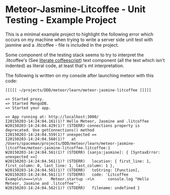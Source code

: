 Meteor-Jasmine-Litcoffee - Unit Testing - Example Project
===

This is a minimal example project to highlight the following error which occurs on my machine when trying to write a
server side unit test with jasmine and a .litcoffee - file is included in the project.

Some component of the testing stack seems to try to interpret the .litcoffee's (See [literate coffeescript](http://coffeescript.org/#literate)) text component (all the text which isn't indented)
as literal code, at least that's mt interpretation.

The following is written on my console after launching meteor with this code:


    [[[[[ ~/projects/DDD/meteor/learn/meteor-jasmine-litcoffee ]]]]]

    => Started proxy.
    => Started MongoDB.
    => Started your app.

    => App running at: http://localhost:3000/
    I20150203-14:24:04.161(1)? Hello Meteor, Jasmine and .litcoffee
    W20150203-14:24:04.429(1)? (STDERR) connections property is deprecated. Use getConnections() method
    I20150203-14:24:04.559(1)? unexpected ==
    I20150203-14:24:04.560(1)?   at /Users/spaceman/projects/DDD/meteor/learn/meteor-jasmine-litcoffee/meteor-jasmine-litcoffee.litcoffee:1
    W20150203-14:24:04.561(1)? (STDERR) [sanjo:jasmine]: { [SyntaxError: unexpected ==]
    W20150203-14:24:04.561(1)? (STDERR)   location: { first_line: 1, first_column: 0, last_line: 1, last_column: 1 },
    W20150203-14:24:04.561(1)? (STDERR)   toString: [Function],
    W20150203-14:24:04.561(1)? (STDERR)   code: 'Litcoffee Example\n===\n\n    Meteor.startup ->\n      console.log "Hello Meteor, Jasmine and .litcoffee"',
    W20150203-14:24:04.562(1)? (STDERR)   filename: undefined }